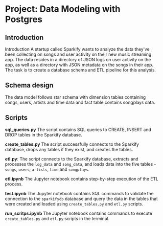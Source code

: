 # Project: Data Modeling with Postgres

## Introduction
Introduction
A startup called Sparkify wants to analyze the data they've been collecting on songs and user activity on their new music streaming app. The data resides in a directory of JSON logs on user activity on the app, as well as a directory with JSON metadata on the songs in their app. The task is to create a database schema and ETL pipeline for this analysis.

## Schema design

The data model follows star schema with dimension tables containing songs, users, artists and time data and fact table contains songplays data.

## Scripts

**sql_queries.py**
The script contains SQL queries to CREATE, INSERT and DROP tables in the Sparkify database.

**create_tables.py**
The script successfully connects to the Sparkify database, drops any tables if they exist, and creates the tables.

**etl.py:** 
The script connects to the Sparkify database, extracts and processes the `log_data` and `song_data`, and loads data into the five tables - `songs`, `users`, `artists`, `time` and `songplays`.

**etl.ipynb**
The Jupyter notebook contains step-by-step execution of the ETL process.

**test.ipynb**
The Jupyter notebook contains SQL commands to validate the connection to the `sparkifydb` database and query the data in the tables that were created and loaded using `create_tables.py` and `etl.py` scripts.

**run_scritps.ipynb**
The Jupyter notebook contains commands to execute `create_tables.py` and `etl.py` scripts in the terminal.
